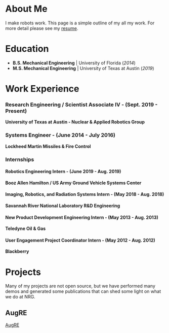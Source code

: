 # About Me

I make robots work. This page is a simple outline of my all my work.  For more detail please see my [resume](/assets/files/resume.pdf).


# Education
- **B.S. Mechanical Engineering** | University of Florida (_2014_)
- **M.S. Mechanical Engineering** | University of Texas at Austin (_2019_)

# Work Experience

### Research Engineering / Scientist Associate IV - (Sept. 2019 - Present)
   **University of Texas at Austin - Nuclear & Applied Robotics Group**

### Systems Engineer - (June 2014 - July 2016)
   **Lockheed Martin Missiles & Fire Control**

### Internships

#### Robotics Engineering Intern - (June 2019 - Aug. 2019)
   **Booz Allen Hamilton / US Army Ground Vehicle Systems Center**

#### Imaging, Robotics, and Radiation Systems Intern - (May 2018 - Aug. 2018)
   **Savannah River National Laboratory R&D Engineering**

#### New Product Development Engineering Intern - (May 2013 - Aug. 2013)
   **Teledyne Oil & Gas**

#### User Engagement Project Coordinator Intern - (May 2012 - Aug. 2012)
   **Blackberry**

# Projects

Many of my projects are not open source, but we have performed many demos and generated some publications that can shed some light on what we do at NRG.

## AugRE

[AugRE](https://utnuclearroboticspublic.github.io/Augmented-Robot-Environment/)
